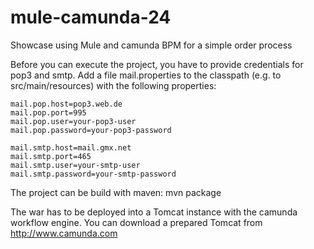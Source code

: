 mule-camunda-24
===============

Showcase using Mule and camunda BPM for a simple order process

Before you can execute the project, you have to provide credentials for pop3 and smtp. Add a file mail.properties to the classpath (e.g. to src/main/resources) with the following properties:

```
mail.pop.host=pop3.web.de
mail.pop.port=995
mail.pop.user=your-pop3-user
mail.pop.password=your-pop3-password

mail.smtp.host=mail.gmx.net
mail.smtp.port=465
mail.smtp.user=your-smtp-user
mail.smtp.password=your-smtp-password
```

The project can be build with maven: mvn package

The war has to be deployed into a Tomcat instance with the camunda workflow engine. You can download a prepared Tomcat from http://www.camunda.com
